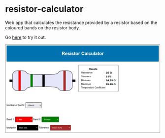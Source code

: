 # resistor-calculator
Web app that calculates the resistance provided by a resistor based on the coloured bands on the resistor body.

Go [here](https://gestalte.github.io/resistor-calculator/) to try it out.

![resistor-calculator](https://github.com/Gestalte/resistor-calculator/blob/Master/resistor.PNG?raw=true)
